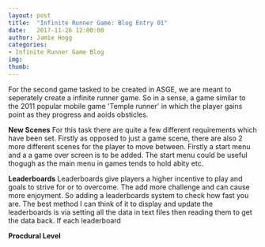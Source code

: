 ```yaml
---
layout: post
title:  "Infinite Runner Game: Blog Entry 01"
date:   2017-11-26 12:00:00
author: Jamie Hogg
categories: 
- Infinite Runner Game Blog
img: 
thumb: 
---
```

For the second game tasked to be created in ASGE, we are meant to seperately create a infinite runner game. 
So in a sense, a game similar to the 2011 popular mobile game 'Temple runner' in which the player gains point as they progress and aoids obsticles.

<B>New Scenes</B>
For this task there are quite a few different requirements which have been set. Firstly as opposed to just a game scene, there are also 2 more different scenes for the player to move between. Firstly a start menu and a a game over screen is to be added. 
The start menu could be useful thogugh as the main menu in games tends to hold abity etc.

<B>Leaderboards</B>
Leaderboards give players a higher incentive to play and goals to strive for or to overcome. The add more challenge and can cause more enjoyment. So adding a leaderboards system to check how fast you are. The best method I can think of it to display and update the leaderboards is via setting all the data in text files then reading them to get the data back. If each leaderboard 
  
<B>Procdural Level</B>
